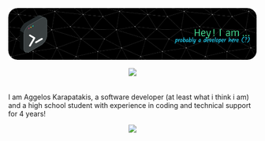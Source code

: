 <img src="github-header-image.png"/>
<br>
<p align="center">
    <b></b>
    <img src="https://skillicons.dev/icons?i=cs,python,kotlin,git,dotnet,linux,md,github,visualstudio,figma,bash,react,flutter,windows" />
</p>
<br>
I am Aggelos Karapatakis, a software developer (at least what i think i am) and a high school student with experience in coding and technical support for 4 years!
<br>
<p align="center">

  <img src="https://github-readme-stats.vercel.app/api?username=ChocolateAdventurouz&theme=transparent" />
</p>
<br>

